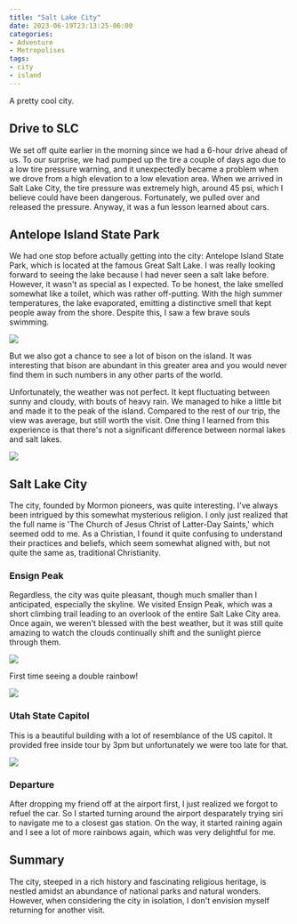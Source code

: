 ```yaml
---
title: "Salt Lake City"
date: 2023-06-19T23:13:25-06:00
categories:
- Adventure
- Metropolises
tags:
- city
- island
---
```


A pretty cool city.



## Drive to SLC

We set off quite earlier in the morning since we had a 6-hour drive ahead of us. To our surprise, we had pumped up the tire a couple of days ago due to a low tire pressure warning, and it unexpectedly became a problem when we drove from a high elevation to a low elevation area. When we arrived in Salt Lake City, the tire pressure was extremely high, around 45 psi, which I believe could have been dangerous. Fortunately, we pulled over and released the pressure. Anyway, it was a fun lesson learned about cars.

## Antelope Island State Park

We had one stop before actually getting into the city: Antelope Island State Park, which is located at the famous Great Salt Lake. I was really looking forward to seeing the lake because I had never seen a salt lake before. However, it wasn't as special as I expected. To be honest, the lake smelled somewhat like a toilet, which was rather off-putting. With the high summer temperatures, the lake evaporated, emitting a distinctive smell that kept people away from the shore. Despite this, I saw a few brave souls swimming.

![](https://cdn.jsdelivr.net/gh/declan-haojin/blog-image@master/2023/202306192314939.webp)

But we also got a chance to see a lot of bison on the island. It was interesting that bison are abundant in this greater area and you would never find them in such numbers in any other parts of the world.

Unfortunately, the weather was not perfect. It kept fluctuating between sunny and cloudy, with bouts of heavy rain. We managed to hike a little bit and made it to the peak of the island. Compared to the rest of our trip, the view was average, but still worth the visit. One thing I learned from this experience is that there's not a significant difference between normal lakes and salt lakes.

![](https://cdn.jsdelivr.net/gh/declan-haojin/blog-image@master/2023/202306192315658.webp)

## Salt Lake City

The city, founded by Mormon pioneers, was quite interesting. I've always been intrigued by this somewhat mysterious religion. I only just realized that the full name is 'The Church of Jesus Christ of Latter-Day Saints,' which seemed odd to me. As a Christian, I found it quite confusing to understand their practices and beliefs, which seem somewhat aligned with, but not quite the same as, traditional Christianity.

### Ensign Peak

Regardless, the city was quite pleasant, though much smaller than I anticipated, especially the skyline. We visited Ensign Peak, which was a short climbing trail leading to an overlook of the entire Salt Lake City area. Once again, we weren't blessed with the best weather, but it was still quite amazing to watch the clouds continually shift and the sunlight pierce through them.

![](https://cdn.jsdelivr.net/gh/declan-haojin/blog-image@master/2023/202306192315721.webp)

First time seeing a double rainbow!

![](https://cdn.jsdelivr.net/gh/declan-haojin/blog-image@master/2023/202306192315329.webp)

### Utah State Capitol

This is a beautiful building with a lot of resemblance of the US capitol. It provided free inside tour by 3pm but unfortunately we were too late for that.

![](https://cdn.jsdelivr.net/gh/declan-haojin/blog-image@master/2023/202306192316441.webp) 

### Departure

After dropping my friend off at the airport first, I just realized we forgot to refuel the car. So I started turning around the airport desparately trying siri to navigate me to a closest gas station. On the way, it started raining again and I see a lot of more rainbows again, which was very delightful for me.

## Summary

The city, steeped in a rich history and fascinating religious heritage, is nestled amidst an abundance of national parks and natural wonders. However, when considering the city in isolation, I don't envision myself returning for another visit.
